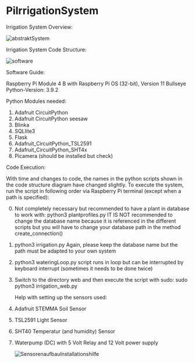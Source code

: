# PiIrrigationSystem

Irrigation System Overview:

![abstraktSystem](https://github.com/Laceleaf/PiIrrigationSystem/assets/76946697/53d44395-61b7-42f7-ac38-ee0c78f6cbe9)

Irrigation System Code Structure:

![software](https://github.com/Laceleaf/PiIrrigationSystem/assets/76946697/3225db8a-47c4-420f-a126-79c661c2db2c)

Software Guide: 

Raspberry Pi Module 4 B with Raspberry Pi OS (32-bit), Version 11 Bullseye 
Python-Version: 3.9.2 

Python Modules needed: 
1. Adafruit CircuitPython 
2. Adafruit CircuitPython seesaw
3. Blinka 
4. SQLlite3 
5. Flask 
6. Adafruit_CircuitPython_TSL2591 
7. Adafruit_CircuitPython_SHT4x 
8. Picamera (should be installed but check) 

Code Execution: 

With time and changes to code, the names in the python scripts shown in the code structure diagram have changed slightly.
To execute the system, run the script in following order via Raspberry Pi terminal (except when a path is specified):

0. Not completely necessary but recommended to have a plant in database to work with:
   python3 plantprofiles.py
   IT IS NOT recommended to change the database name because it is referenced in the different scripts but you will have to
   change your database path in the method create_connection()
1. python3 irrigation.py
   Again, please keep the database name but the path must be adapted to your own system
2. python3 wateringLoop.py
   script runs in loop but can be interrupted by keyboard interrupt (sometimes it needs to be done twice)
3. Switch to the directory web and then execute the script with sudo:
   sudo python3 irrigation_web.py

   Help with setting up the sensors used:
1. Adafruit STEMMA Soil Sensor
2. TSL2591 Light Sensor
3. SHT40 Temperatur (and humidity) Sensor
4. Waterpump (DC) with 5 Volt Relay and 12 Volt power supply

   ![SensorenaufbauInstallationshilfe](https://github.com/Laceleaf/PiIrrigationSystem/assets/76946697/3517a6e5-36aa-4245-b013-d1a109871d08)

